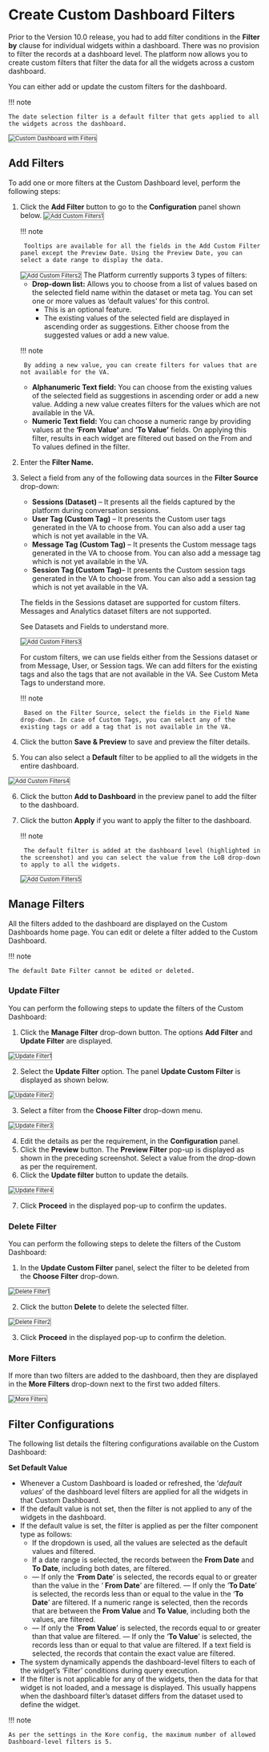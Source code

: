 # **Create Custom Dashboard Filters**

Prior to the Version 10.0 release, you had to add filter conditions in the **Filter by** clause for individual widgets within a dashboard. There was no provision to filter the records at a dashboard level. The platform now allows you to create custom filters that filter the data for all the widgets across a custom dashboard.

You can either add or update the custom filters for the dashboard.

!!! note

    The date selection filter is a default filter that gets applied to all the widgets across the dashboard.

<img src="./../images/custom-dashboard-with-filters.png" alt="Custom Dashboard with Filters" title="Custom Dashboard with Filters" style="border: 1px solid gray; zoom:80%;">

## Add Filters

To add one or more filters at the Custom Dashboard level, perform the following steps:


1. Click the **Add Filter** button to go to the **Configuration** panel shown below.
    <img src="./../images/add-custom-filters1.png" alt="Add Custom Filters1" title="Add Custom Filters1" style="border: 1px solid gray; zoom:80%;">

    !!! note

        Tooltips are available for all the fields in the Add Custom Filter panel except the Preview Date. Using the Preview Date, you can select a date range to display the data.

    <img src="./../images/add-custom-filters2.png" alt="Add Custom Filters2" title="Add Custom Filters2" style="border: 1px solid gray; zoom:80%;">
    The Platform currently supports 3 types of filters:

    * **Drop-down list:** Allows you to choose from a list of values based on the selected field name within the dataset or meta tag. You can set one or more values as ‘default values’ for this control.
        * This is an optional feature.
        * The existing values of the selected field are displayed in ascending order as suggestions. Either choose from the suggested values or add a new value.


    !!! note

        By adding a new value, you can create filters for values that are not available for the VA.

    * **Alphanumeric Text field:** You can choose from the existing values of the selected field as suggestions in ascending order or add a new value. Adding a new value creates filters for the values which are not available in the VA.
    * **Numeric Text field:** You can choose a numeric range by providing values at the **‘From Value’** and **‘To Value’** fields. On applying this filter, results in each widget are filtered out based on the From and To values defined in the filter.
2. Enter the **Filter Name.**
3. Select a field from any of the following data sources in the **Filter Source** drop-down:
    * **Sessions (Dataset)** – It presents all the fields captured by the platform during conversation sessions.
    * **User Tag (Custom Tag)** – It presents the Custom user tags generated in the VA to choose from. You can also add a user tag which is not yet available in the VA.
    * **Message Tag (Custom Tag)** – It presents the Custom message tags generated in the VA to choose from. You can also add a message tag which is not yet available in the VA.
    * **Session Tag (Custom Tag)**– It presents the Custom session tags generated in the VA to choose from. You can also add a session tag which is not yet available in the VA.

    The fields in the Sessions dataset are supported for custom filters. Messages and Analytics dataset filters are not supported.

    See Datasets and Fields to understand more.

    <img src="./../images/add-custom-filters3.png" alt="Add Custom Filters3" title="Add Custom Filters3" style="border: 1px solid gray; zoom:80%;">   

    For custom filters, we can use fields either from the Sessions dataset or from Message, User, or Session tags. We can add filters for the existing tags and also the tags that are not available in the VA. See Custom Meta Tags to understand more.

    !!! note

        Based on the Filter Source, select the fields in the Field Name drop-down. In case of Custom Tags, you can select any of the existing tags or add a tag that is not available in the VA.

4. Click the button **Save & Preview** to save and preview the filter details.
5. You can also select a **Default** filter to be applied to all the widgets in the entire dashboard.
<img src="./../images/add-custom-filters4.png" alt="Add Custom Filters4" title="Add Custom Filters4" style="border: 1px solid gray; zoom:80%;">    

6. Click the button **Add to Dashboard** in the preview panel to add the filter to the dashboard.
7. Click the button **Apply** if you want to apply the filter to the dashboard.

    !!! note

        The default filter is added at the dashboard level (highlighted in the screenshot) and you can select the value from the LoB drop-down to apply to all the widgets.

    <img src="./../images/add-custom-filters5.png" alt="Add Custom Filters5" title="Add Custom Filters5" style="border: 1px solid gray; zoom:80%;"> 
        

## Manage Filters

All the filters added to the dashboard are displayed on the Custom Dashboards home page. You can edit or delete a filter added to the Custom Dashboard.

!!! note

    The default Date Filter cannot be edited or deleted.


### Update Filter

You can perform the following steps to update the filters of the Custom Dashboard:



1. Click the **Manage Filter** drop-down button. The options **Add Filter** and **Update Filter** are displayed.
<img src="./../images/update-filter1.png" alt="Update Filter1" title="Update Filter1" style="border: 1px solid gray; zoom:80%;"> 


2. Select the **Update Filter** option. The panel **Update Custom Filter** is displayed as shown below.
<img src="./../images/update-filter2.png" alt="Update Filter2" title="Update Filter2" style="border: 1px solid gray; zoom:80%;"> 


3. Select a filter from the **Choose Filter** drop-down menu.
<img src="./../images/update-filter3.png" alt="Update Filter3" title="Update Filter3" style="border: 1px solid gray; zoom:80%;"> 


4. Edit the details as per the requirement, in the **Configuration** panel.
5. Click the **Preview** button. The **Preview Filter** pop-up is displayed as shown in the preceding screenshot. Select a value from the drop-down as per the requirement.
6. Click the **Update filter** button to update the details.
<img src="./../images/update-filter4.png" alt="Update Filter4" title="Update Filter4" style="border: 1px solid gray; zoom:80%;">    


7. Click **Proceed** in the displayed pop-up to confirm the updates.


### Delete Filter

You can perform the following steps to delete the filters of the Custom Dashboard:



1. In the **Update Custom Filter** panel, select the filter to be deleted from the **Choose Filter** drop-down.
<img src="./../images/delete-filter1.png" alt="Delete Filter1" title="Delete Filter1" style="border: 1px solid gray; zoom:80%;"> 


2. Click the button **Delete** to delete the selected filter.
<img src="./../images/delete-filter2.png" alt="Delete Filter2" title="Delete Filter2" style="border: 1px solid gray; zoom:80%;">


3. Click **Proceed** in the displayed pop-up to confirm the deletion.


### More Filters

If more than two filters are added to the dashboard, then they are displayed in the **More Filters** drop-down next to the first two added filters.

<img src="./../images/more-filters.png" alt="More Filters" title="Delete Filter1" style="border: 1px solid gray; zoom:80%;">


## Filter Configurations

The following list details the filtering configurations available on the Custom Dashboard:

**Set Default Value**

* Whenever a Custom Dashboard is loaded or refreshed, the ‘_default values_’ of the dashboard level filters are applied for all the widgets in that Custom Dashboard.
* If the default value is not set, then the filter is not applied to any of the widgets in the dashboard.
* If the default value is set, the filter is applied as per the filter component type as follows:
    * If the dropdown is used, all the values are selected as the default values and filtered.
    * If a date range is selected, the records between the **From Date** and **To Date**, including both dates, are filtered.
    * — If only the ‘**From Date**’ is selected, the records equal to or greater than the value in the ‘ **From Date**’ are filtered.
— If only the ‘**To Date**’ is selected, the records less than or equal to the value in the ‘**To Date**’ are filtered. If a numeric range is selected, then the records that are between the **From Value** and **To Value**, including both the values, are filtered.
    * — If only the ‘**From Value**’ is selected, the records equal to or greater than that value are filtered.
— If only the ‘**To Value**’ is selected, the records less than or equal to that value are filtered. If a text field is selected, the records that contain the exact value are filtered.
* The system dynamically appends the dashboard-level filters to each of the widget’s ‘Filter’ conditions during query execution.
* If the filter is not applicable for any of the widgets, then the data for that widget is not loaded, and a message is displayed. This usually happens when the dashboard filter’s dataset differs from the dataset used to define the widget.

!!! note

    As per the settings in the Kore config, the maximum number of allowed Dashboard-level filters is 5.
